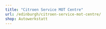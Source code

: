```yaml
---
title: "Citroen Service MOT Centre"
url: /edinburgh/citroen-service-mot-centre/
shop: Autowerkstatt
---
```

